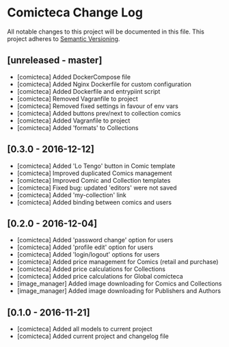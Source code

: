 # Comicteca Change Log
All notable changes to this project will be documented in this file.
This project adheres to [Semantic Versioning](http://semver.org/).

## [unreleased - master]
- [comicteca] Added DockerCompose file
- [comicteca] Added Nginx Dockerfile for custom configuration
- [comicteca] Added Dockerfile and entrypiint script
- [comicteca] Removed Vagranfile to project
- [comicteca] Removed fixed settings in favour of env vars
- [comicteca] Added buttons prev/next to collection comics
- [comicteca] Added Vagranfile to project
- [comicteca] Added 'formats' to Collections 

## [0.3.0 - 2016-12-12]
- [comicteca] Added 'Lo Tengo' button in Comic template
- [comicteca] Improved duplicated Comics management
- [comicteca] Improved Comic and Collection templates
- [comicteca] Fixed bug: updated 'editors' were not saved
- [comicteca] Added 'my-collection' link
- [comicteca] Added binding between comics and users

## [0.2.0 - 2016-12-04]
- [comicteca] Added 'password change' option for users
- [comicteca] Added 'profile edit' option for users
- [comicteca] Added 'login/logout' options for users
- [comicteca] Added price management for Comics (retail and purchase)
- [comicteca] Added price calculations for Collections
- [comicteca] Added price calculations for Global comicteca
- [image_manager] Added image downloading for Comics and Collections
- [image_manager] Added image downloading for Publishers and Authors


## [0.1.0 - 2016-11-21]
- [comicteca] Added all models to current project
- [comicteca] Added current project and changelog file
